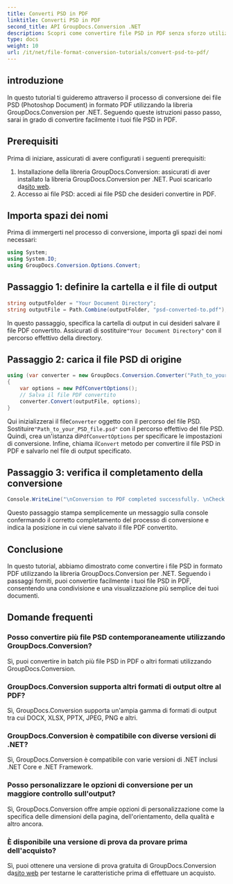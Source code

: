 ```yaml
---
title: Converti PSD in PDF
linktitle: Converti PSD in PDF
second_title: API GroupDocs.Conversion .NET
description: Scopri come convertire file PSD in PDF senza sforzo utilizzando GroupDocs.Conversion per .NET. Segui la nostra guida passo passo.
type: docs
weight: 10
url: /it/net/file-format-conversion-tutorials/convert-psd-to-pdf/
---
```

## introduzione
In questo tutorial ti guideremo attraverso il processo di conversione dei file PSD (Photoshop Document) in formato PDF utilizzando la libreria GroupDocs.Conversion per .NET. Seguendo queste istruzioni passo passo, sarai in grado di convertire facilmente i tuoi file PSD in PDF.
## Prerequisiti
Prima di iniziare, assicurati di avere configurati i seguenti prerequisiti:
1.  Installazione della libreria GroupDocs.Conversion: assicurati di aver installato la libreria GroupDocs.Conversion per .NET. Puoi scaricarlo da[sito web](https://releases.groupdocs.com/conversion/net/).
2. Accesso ai file PSD: accedi ai file PSD che desideri convertire in PDF.

## Importa spazi dei nomi
Prima di immergerti nel processo di conversione, importa gli spazi dei nomi necessari:
```csharp
using System;
using System.IO;
using GroupDocs.Conversion.Options.Convert;
```
## Passaggio 1: definire la cartella e il file di output
```csharp
string outputFolder = "Your Document Directory";
string outputFile = Path.Combine(outputFolder, "psd-converted-to.pdf");
```
 In questo passaggio, specifica la cartella di output in cui desideri salvare il file PDF convertito. Assicurati di sostituire`"Your Document Directory"` con il percorso effettivo della directory.
## Passaggio 2: carica il file PSD di origine
```csharp
using (var converter = new GroupDocs.Conversion.Converter("Path_to_your_PSD_file.psd"))
{
    var options = new PdfConvertOptions();
    // Salva il file PDF convertito
    converter.Convert(outputFile, options);
}
```
 Qui inizializzerai il file`Converter` oggetto con il percorso del file PSD. Sostituire`"Path_to_your_PSD_file.psd"` con il percorso effettivo del file PSD. Quindi, crea un'istanza di`PdfConvertOptions` per specificare le impostazioni di conversione. Infine, chiama il`Convert` metodo per convertire il file PSD in PDF e salvarlo nel file di output specificato.
## Passaggio 3: verifica il completamento della conversione
```csharp
Console.WriteLine("\nConversion to PDF completed successfully. \nCheck output in {0}", outputFolder);
```
Questo passaggio stampa semplicemente un messaggio sulla console confermando il corretto completamento del processo di conversione e indica la posizione in cui viene salvato il file PDF convertito.

## Conclusione
In questo tutorial, abbiamo dimostrato come convertire i file PSD in formato PDF utilizzando la libreria GroupDocs.Conversion per .NET. Seguendo i passaggi forniti, puoi convertire facilmente i tuoi file PSD in PDF, consentendo una condivisione e una visualizzazione più semplice dei tuoi documenti.
## Domande frequenti

### Posso convertire più file PSD contemporaneamente utilizzando GroupDocs.Conversion?
Sì, puoi convertire in batch più file PSD in PDF o altri formati utilizzando GroupDocs.Conversion.

### GroupDocs.Conversion supporta altri formati di output oltre al PDF?
Sì, GroupDocs.Conversion supporta un'ampia gamma di formati di output tra cui DOCX, XLSX, PPTX, JPEG, PNG e altri.

### GroupDocs.Conversion è compatibile con diverse versioni di .NET?
Sì, GroupDocs.Conversion è compatibile con varie versioni di .NET inclusi .NET Core e .NET Framework.

### Posso personalizzare le opzioni di conversione per un maggiore controllo sull'output?
Sì, GroupDocs.Conversion offre ampie opzioni di personalizzazione come la specifica delle dimensioni della pagina, dell'orientamento, della qualità e altro ancora.

### È disponibile una versione di prova da provare prima dell'acquisto?
Sì, puoi ottenere una versione di prova gratuita di GroupDocs.Conversion da[sito web](https://releases.groupdocs.com/conversion/net/) per testarne le caratteristiche prima di effettuare un acquisto.